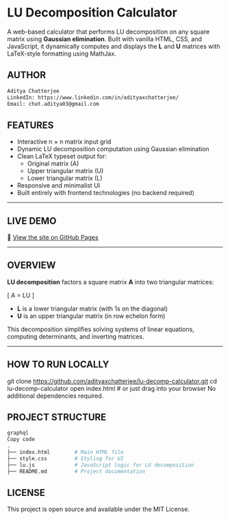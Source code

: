 # LU Decomposition Calculator

A web-based calculator that performs LU decomposition on any square matrix using **Gaussian elimination**. Built with vanilla HTML, CSS, and JavaScript, it dynamically computes and displays the **L** and **U** matrices with LaTeX-style formatting using MathJax.

## AUTHOR 
```bash
Aditya Chatterjee
LinkedIn: https://www.linkedin.com/in/adityaxchatterjee/
Email: chat.aditya03@gmail.com
```

## FEATURES

- Interactive n × n matrix input grid
- Dynamic LU decomposition computation using Gaussian elimination
- Clean LaTeX typeset output for:
  - Original matrix (A)
  - Upper triangular matrix (U)
  - Lower triangular matrix (L)
- Responsive and minimalist UI
- Built entirely with frontend technologies (no backend required)

---

## LIVE DEMO

🔗 [View the site on GitHub Pages](https://adityaxchatterjee.github.io/lu-decomp-calculator)

---

## OVERVIEW

**LU decomposition** factors a square matrix **A** into two triangular matrices:

\[
A = LU
\]

- **L** is a lower triangular matrix (with 1s on the diagonal)
- **U** is an upper triangular matrix (in row echelon form)

This decomposition simplifies solving systems of linear equations, computing determinants, and inverting matrices.

---

## HOW TO RUN LOCALLY

git clone https://github.com/adityaxchatterjee/lu-decomp-calculator.git
cd lu-decomp-calculator
open index.html  # or just drag into your browser
No additional dependencies required.

## PROJECT STRUCTURE
```bash
graphql
Copy code
.
├── index.html        # Main HTML file
├── style.css         # Styling for UI
├── lu.js             # JavaScript logic for LU decomposition
├── README.md         # Project documentation
```
## LICENSE
This project is open source and available under the MIT License.
